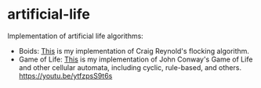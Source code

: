 # artificial-life
Implementation of artificial life algorithms:

* Boids: [This](https://kenchen10.github.io/projects/flocking) is my implementation of Craig Reynold's flocking algorithm.
* Game of Life: [This](https://kenchen10.github.io/projects/two-dimensional-ca) is my implementation of John Conway's Game of Life and other cellular automata, including cyclic, rule-based, and others. https://youtu.be/ytfzpsS9t6s
